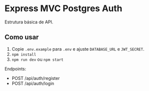 # Express MVC Postgres Auth

Estrutura básica de API.

## Como usar
1. Copie `.env.example` para `.env` e ajuste `DATABASE_URL` e `JWT_SECRET`.
2. `npm install`
3. `npm run dev` ou `npm start`

Endpoints:
- POST /api/auth/register
- POST /api/auth/login
